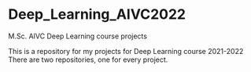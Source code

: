 # Deep_Learning_AIVC2022
M.Sc. AIVC Deep Learning course projects

This is a repository for my projects for Deep Learning course 2021-2022
There are two repositories, one for every project.

